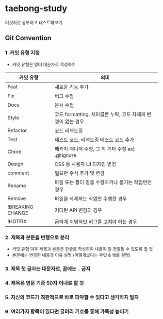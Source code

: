 # taebong-study
이것저것 공부하고 테스트해보기


## Git Convention
### 1. 커밋 유형 지정
- 커밋 유형은 영어 대문자로 작성하기

| 커밋 유형 | 의미   |
|-------|------|
| Feat  | 새로운 기능 추가 |
| Fix  | 버그 수정 |
| Docs  | 문서 수정 |
| Style  | 코드 formatting, 세미콜론 누락, 코드 자체의 변경이 없는 경우 |
| Refactor  | 코드 리팩토링 |
| Test  | 테스트 코드, 리팩토링 테스트 코드 추가 |
| Chore  | 패키지 매니저 수정, 그 외 기타 수정 ex) .gitignore |
| Design  | CSS 등 사용자 UI 디자인 변경 |
| comment  | 필요한 주석 추가 및 변경 |
| Rename  | 파일 또는 폴더 명을 수정하거나 옮기는 작업만인 경우 |
| Remove  | 파일을 삭제하는 작업만 수행한 경우 |
| !BREAKING CHANGE  | 커다란 API 변경의 경우 |
| !HOTFIX  | 급하게 치명적인 버그를 고쳐야 하는 경우 |

### 2. 제목과 본문을 빈행으로 분리
- 커밋 유형 이후 제목과 본문은 한글로 작성하여 내용이 잘 전달될 수 있도록 할 것
- 본문에는 변경한 내용과 이유 설명 (어떻게보다는 무엇 & 왜를 설명)

### 3. 제목 첫 글자는 대문자로, 끝에는 `.` 금지

### 4. 제목은 영문 기준 50자 이내로 할 것

### 5. 자신의 코드가 직관적으로 바로 파악할 수 있다고 생각하지 말자

### 6. 여러가지 항목이 있다면 글머리 기호를 통해 가독성 높이기